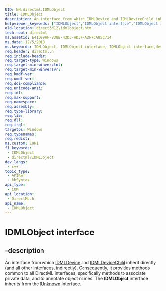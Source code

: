 ```yaml
---
UID: NN:directml.IDMLObject
title: IDMLObject
description: An interface from which IDMLDevice and IDMLDeviceChild inherit directly (and all other interfaces, indirectly).
helpviewer_keywords: ["IDMLObject","IDMLObject interface","IDMLObject interface","described","direct3d12.idmlobject","directml/IDMLObject"]
old-location: direct3d12\idmlobject.htm
tech.root: directml
ms.assetid: E41D99AF-838B-43D3-AD3F-A2F7CA85C714
ms.date: 12/5/2018
ms.keywords: IDMLObject, IDMLObject interface, IDMLObject interface,described, direct3d12.idmlobject, directml/IDMLObject
req.header: directml.h
req.include-header: 
req.target-type: Windows
req.target-min-winverclnt: 
req.target-min-winversvr: 
req.kmdf-ver: 
req.umdf-ver: 
req.ddi-compliance: 
req.unicode-ansi: 
req.idl: 
req.max-support: 
req.namespace: 
req.assembly: 
req.type-library: 
req.lib: 
req.dll: 
req.irql: 
targetos: Windows
req.typenames: 
req.redist: 
ms.custom: 19H1
f1_keywords:
 - IDMLObject
 - directml/IDMLObject
dev_langs:
 - c++
topic_type:
 - APIRef
 - kbSyntax
api_type:
 - COM
api_location:
 - DirectML.h
api_name:
 - IDMLObject
---
```


# IDMLObject interface


## -description

An interface from which [IDMLDevice](/windows/win32/api/directml/nn-directml-idmldevice) and [IDMLDeviceChild](/windows/win32/api/directml/nn-directml-idmldevicechild) inherit directly (and all other interfaces, indirectly). Consequently, it provides methods common to all DirectML interfaces, specifically methods to associate private data, and to annotate object names. The <b>IDMLObject</b> interface inherits from the [IUnknown](/windows/win32/api/unknwn/nn-unknwn-iunknown) interface.

